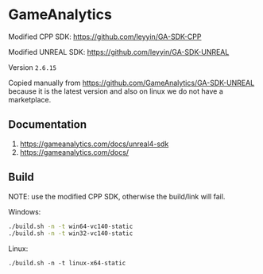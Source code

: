 # GameAnalytics

Modified CPP SDK: https://github.com/leyyin/GA-SDK-CPP

Modified UNREAL SDK: https://github.com/leyyin/GA-SDK-UNREAL


Version `2.6.15`

Copied manually from https://github.com/GameAnalytics/GA-SDK-UNREAL
because it is the latest version and also on linux we do not have a marketplace.

## Documentation
1. https://gameanalytics.com/docs/unreal4-sdk
2. https://gameanalytics.com/docs/


## Build

NOTE: use the modified CPP SDK, otherwise the build/link will fail.

Windows:
```sh
./build.sh -n -t win64-vc140-static
./build.sh -n -t win32-vc140-static
```

Linux:
```
./build.sh -n -t linux-x64-static
```
